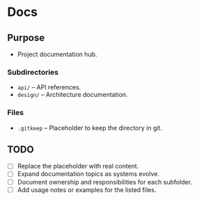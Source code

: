 # Docs

## Purpose
- Project documentation hub.

### Subdirectories
- `api/` – API references.
- `design/` – Architecture documentation.

### Files
- `.gitkeep` – Placeholder to keep the directory in git.

## TODO
- [ ] Replace the placeholder with real content.
- [ ] Expand documentation topics as systems evolve.
- [ ] Document ownership and responsibilities for each subfolder.
- [ ] Add usage notes or examples for the listed files.
